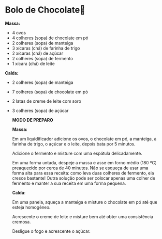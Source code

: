 # Bolo de Chocolate:birthday:



**Massa:**

- 4 ovos
- 4 colheres (sopa) de chocolate em pó
- 2 colheres (sopa) de manteiga
- 3 xícaras (chá) de farinha de trigo
- 2 xícaras (chá) de açúcar
- 2 colheres (sopa) de fermento
- 1 xícara (chá) de leite

**Calda:**

- 2 colheres (sopa) de manteiga

- 7 colheres (sopa) de chocolate em pó

- 2 latas de creme de leite com soro

- 3 colheres (sopa) de açúcar

  

  **MODO DE PREPARO**

  **Massa:**

  Em um liquidificador adicione os ovos, o chocolate em pó, a manteiga, a farinha de trigo, o açúcar e o leite, depois bata por 5 minutos.

  Adicione o fermento e misture com uma espátula delicadamente.

  Em uma forma untada, despeje a massa e asse em forno médio (180 ºC) preaquecido por cerca de 40 minutos. Não se esqueça de usar uma forma alta para essa receita: como leva duas colheres de fermento, ela cresce bastante! Outra solução pode ser colocar apenas uma colher de fermento e manter a sua receita em uma forma pequena.

  **Calda:**

  Em uma panela, aqueça a manteiga e misture o chocolate em pó até que esteja homogêneo.

  Acrescente o creme de leite e misture bem até obter uma consistência cremosa.

  Desligue o fogo e acrescente o açúcar.